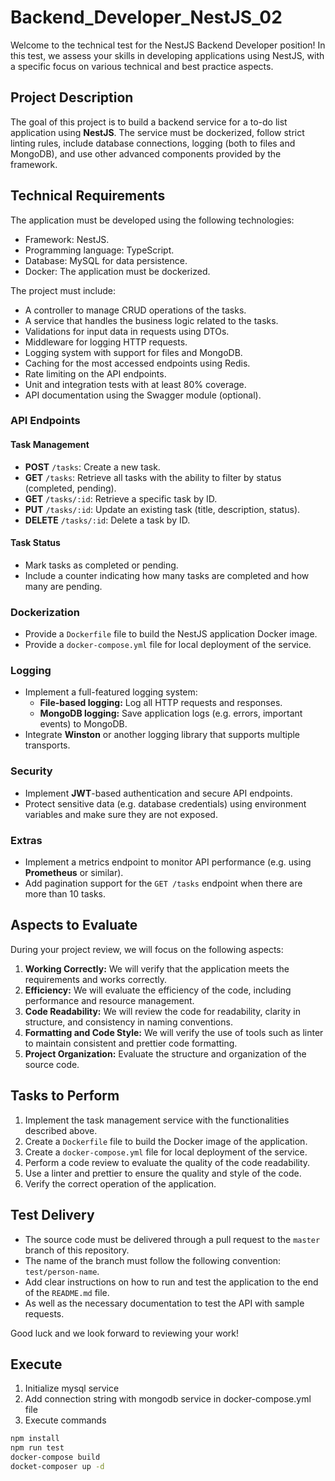 # Backend_Developer_NestJS_02

Welcome to the technical test for the NestJS Backend Developer position! In this test, we assess your skills in developing applications using NestJS, with a specific focus on various technical and best practice aspects.

## Project Description

The goal of this project is to build a backend service for a to-do list application using **NestJS**. The service must be dockerized, follow strict linting rules, include database connections, logging (both to files and MongoDB), and use other advanced components provided by the framework.

## Technical Requirements

The application must be developed using the following technologies:

- Framework: NestJS.
- Programming language: TypeScript.
- Database: MySQL for data persistence.
- Docker: The application must be dockerized.

The project must include:

- A controller to manage CRUD operations of the tasks.
- A service that handles the business logic related to the tasks.
- Validations for input data in requests using DTOs.
- Middleware for logging HTTP requests.
- Logging system with support for files and MongoDB.
- Caching for the most accessed endpoints using Redis.
- Rate limiting on the API endpoints.
- Unit and integration tests with at least 80% coverage.
- API documentation using the Swagger module (optional).

### API Endpoints

#### Task Management

- **POST** `/tasks`: Create a new task.
- **GET** `/tasks`: Retrieve all tasks with the ability to filter by status (completed, pending).
- **GET** `/tasks/:id`: Retrieve a specific task by ID.
- **PUT** `/tasks/:id`: Update an existing task (title, description, status).
- **DELETE** `/tasks/:id`: Delete a task by ID.

#### Task Status

- Mark tasks as completed or pending.
- Include a counter indicating how many tasks are completed and how many are pending.

### Dockerization

- Provide a `Dockerfile` file to build the NestJS application Docker image.
- Provide a `docker-compose.yml` file for local deployment of the service.

### Logging

- Implement a full-featured logging system:
  - **File-based logging:** Log all HTTP requests and responses.
  - **MongoDB logging:** Save application logs (e.g. errors, important events) to MongoDB.
- Integrate **Winston** or another logging library that supports multiple transports.

### Security

- Implement **JWT**-based authentication and secure API endpoints.
- Protect sensitive data (e.g. database credentials) using environment variables and make sure they are not exposed.

### Extras

- Implement a metrics endpoint to monitor API performance (e.g. using **Prometheus** or similar).
- Add pagination support for the `GET /tasks` endpoint when there are more than 10 tasks.

## Aspects to Evaluate

During your project review, we will focus on the following aspects:

1. **Working Correctly:** We will verify that the application meets the requirements and works correctly.
2. **Efficiency:** We will evaluate the efficiency of the code, including performance and resource management.
3. **Code Readability:** We will review the code for readability, clarity in structure, and consistency in naming conventions.
4. **Formatting and Code Style:** We will verify the use of tools such as linter to maintain consistent and prettier code formatting.
5. **Project Organization:** Evaluate the structure and organization of the source code.

## Tasks to Perform

1. Implement the task management service with the functionalities described above.
2. Create a `Dockerfile` file to build the Docker image of the application.
3. Create a `docker-compose.yml` file for local deployment of the service.
4. Perform a code review to evaluate the quality of the code readability.
5. Use a linter and prettier to ensure the quality and style of the code.
6. Verify the correct operation of the application.

## Test Delivery

- The source code must be delivered through a pull request to the `master` branch of this repository.
- The name of the branch must follow the following convention: `test/person-name`.
- Add clear instructions on how to run and test the application to the end of the `README.md` file.
- As well as the necessary documentation to test the API with sample requests.

Good luck and we look forward to reviewing your work!

## Execute

1. Initialize mysql service
2. Add connection string with mongodb service in docker-compose.yml file
3. Execute commands

```bash
npm install
npm run test
docker-compose build
docket-composer up -d
```